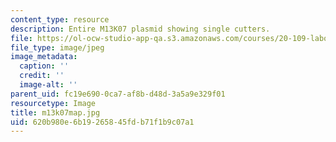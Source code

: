 ```yaml
---
content_type: resource
description: Entire M13K07 plasmid showing single cutters.
file: https://ol-ocw-studio-app-qa.s3.amazonaws.com/courses/20-109-laboratory-fundamentals-in-biological-engineering-fall-2007/620b980e6b19265845fdb71f1b9c07a1_m13k07map.jpg
file_type: image/jpeg
image_metadata:
  caption: ''
  credit: ''
  image-alt: ''
parent_uid: fc19e690-0ca7-af8b-d48d-3a5a9e329f01
resourcetype: Image
title: m13k07map.jpg
uid: 620b980e-6b19-2658-45fd-b71f1b9c07a1
---
```

